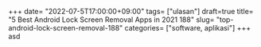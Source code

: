 +++
date= "2022-07-5T17:00:00+09:00"
tags= ["ulasan"]
draft=true
title= "5 Best Android Lock Screen Removal Apps in 2021        188"
slug= "top-android-lock-screen-removal-188"
categories= ["software, aplikasi"]
+++
asd
